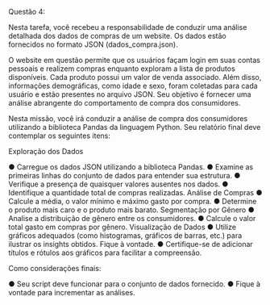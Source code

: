 Questão 4:

Nesta tarefa, você recebeu a responsabilidade de conduzir uma análise detalhada dos
dados de compras de um website. Os dados estão fornecidos no formato JSON
(dados_compra.json).

O website em questão permite que os usuários façam login em suas contas pessoais e
realizem compras enquanto exploram a lista de produtos disponíveis. Cada produto possui
um valor de venda associado. Além disso, informações demográficas, como idade e sexo,
foram coletadas para cada usuário e estão presentes no arquivo JSON.
Seu objetivo é fornecer uma análise abrangente do comportamento de compra dos
consumidores.

Nesta missão, você irá conduzir a análise de compra dos consumidores utilizando a
biblioteca Pandas da linguagem Python. Seu relatório final deve contemplar os seguintes
itens:

Exploração dos Dados

● Carregue os dados JSON utilizando a biblioteca Pandas.
● Examine as primeiras linhas do conjunto de dados para entender sua
estrutura.
● Verifique a presença de quaisquer valores ausentes nos dados.
● Identifique a quantidade total de compras realizadas.
Análise de Compras
● Calcule a média, o valor mínimo e máximo gasto por compra.
● Determine o produto mais caro e o produto mais barato.
Segmentação por Gênero
● Analise a distribuição de gênero entre os consumidores.
● Calcule o valor total gasto em compras por gênero.
Visualização de Dados
● Utilize gráficos adequados (como histogramas, gráficos de barras, etc.) para
ilustrar os insights obtidos. Fique à vontade.
● Certifique-se de adicionar títulos e rótulos aos gráficos para facilitar a
compreensão.

Como considerações finais:

● Seu script deve funcionar para o conjunto de dados fornecido.
● Fique à vontade para incrementar as análises.
